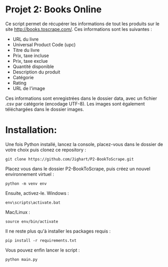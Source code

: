# Projet 2: Books Online

Ce script permet de récupérer les informations de tout les produits sur le site http://books.toscrape.com/.
Ces informations sont les suivantes :
 - URL du livre
 - Universal Product Code (upc)
 - Titre du livre
 - Prix, taxe incluse
 - Prix, taxe exclue
 - Quantité disponible
 - Description du produit
 - Catégorie
 - Rating
 - URL de l'image

Ces informations sont enregistrées dans le dossier data, avec un fichier .csv par catégorie (encodage UTF-8).
Les images sont également téléchargées dans le dossier images.

# Installation:
Une fois Python installé, lancez la console, placez-vous dans le dossier de votre choix puis clonez ce repository :
```
git clone https://github.com/Jighart/P2-BookToScrape.git
```
Placez vous dans le dossier P2-BookToScrape, puis créez un nouvel environnement virtuel :
```
python -m venv env
```
Ensuite, activez-le.
Windows :
```
env\scripts\activate.bat
```
Mac/Linux :
```
source env/bin/activate
```
Il ne reste plus qu'à installer les packages requis :
```
pip install -r requirements.txt
```
Vous pouvez enfin lancer le script :
```
python main.py
```
